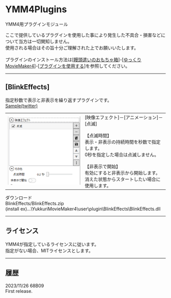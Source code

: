 # YMM4Plugins
YMM4用プラグインモジュール

ここで提供しているプラグインを使用した事により発生した不具合・損害などについて当方は一切関知しません。  
使用される場合はその旨十分ご理解された上でお願いいたします。  
<br>
プラグインのインストール方法は[<a href="https://manjubox.net/" target="_blank">饅頭遣いのおもちゃ箱</a>]-[<a href="https://manjubox.net/ymm4/" target="_blank">ゆっくりMovieMaker4</a>]-[<a href="https://manjubox.net/ymm4/faq/plugin/how_to_use/" target="_blank">プラグインを使用する</a>]を参照してください。
****
## [BlinkEffects]
指定秒数で表示と非表示を繰り返すプラグインです。  
<a href="https://twitter.com/MB68B09/status/1728731961144066362" target="_blank">Sample(twitter)</a>
	<table>
		<tr>
			<td>
				<img src="https://github.com/68B09/YMM4Plugins/blob/main/docs/ymm4plugin_blink1.png">
			</td>
			<td valign="top">
				[映像エフェクト]－[アニメーション]－[点滅]<br>
				<br>
				【点滅時間】<br>
					表示・非表示の持続時間を秒数で指定します。<br>
					0秒を指定した場合は点滅しません。<br>
				<br>
				【非表示で開始】<br>
					有効にすると非表示から開始します。<br>
					消えた状態からスタートしたい場合に使用します。<br>
			</td>
		</tr>
	</table>
ダウンロード  
BlinkEffects/BlinkEffects.zip  
(install ex)...\YukkuriMovieMaker4\user\plugin\BlinkEffects\BlinkEffects.dll  
___
## ライセンス
YMM4が指定しているライセンスに従います。  
指定がない場合、MITライセンスとします。  
___
## 履歴
2023/11/26 68B09  
First release.
